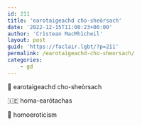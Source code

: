 ```yaml
---
id: 211
title: 'earotaigeachd cho-sheòrsach'
date: '2022-12-15T11:00:23+00:00'
author: 'Crìstean MacMhìcheil'
layout: post
guid: 'https://faclair.lgbt/?p=211'
permalink: /earotaigeachd-cho-sheorsach/
categories:
    - gd
---
```


&#x1f3f4;&#xe0067;&#xe0062;&#xe0073;&#xe0063;&#xe0074;&#xe007f; earotaigeachd cho-sheòrsach

&#x1f1ee;&#x1f1ea; homa-earótachas

&#x1f3f4;&#xe0067;&#xe0062;&#xe0065;&#xe006e;&#xe0067;&#xe007f; homoeroticism
